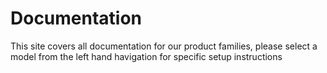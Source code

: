 # Documentation

This site covers all documentation for our product families, please select a model from the left hand havigation for specific setup instructions
